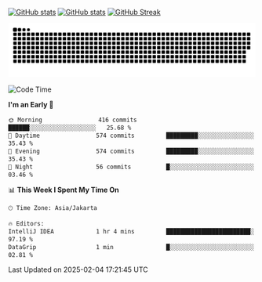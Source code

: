 [![GitHub stats](https://github-readme-stats.vercel.app/api?username=aurelioklv&card_width=500&show_icons=true&rank_icon=github&theme=solarized-dark#gh-dark-mode-only)](https://github.com/anuraghazra/github-readme-stats#gh-dark-mode-only)
[![GitHub stats](https://github-readme-stats.vercel.app/api?username=aurelioklv&card_width=500&show_icons=true&rank_icon=github&theme=buefy#gh-light-mode-only)](https://github.com/anuraghazra/github-readme-stats#gh-light-mode-only)
[![GitHub Streak](https://streak-stats.demolab.com/?user=aurelioklv&card_width=336&theme=solarized-dark)](https://git.io/streak-stats)

<picture>
  <source media="(prefers-color-scheme: dark)" srcset="https://raw.githubusercontent.com/aurelioklv/aurelioklv/snake-output/github-contribution-grid-snake-dark.svg">
  <source media="(prefers-color-scheme: light)" srcset="https://raw.githubusercontent.com/aurelioklv/aurelioklv/snake-output/github-contribution-grid-snake.svg">
  <img alt="github contribution grid snake animation" src="https://raw.githubusercontent.com/aurelioklv/aurelioklv/snake-output/github-contribution-grid-snake.svg">
</picture>

<!--START_SECTION:waka-->
![Code Time](http://img.shields.io/badge/Code%20Time-974%20hrs%2041%20mins-blue)

**I'm an Early 🐤** 

```text
🌞 Morning                416 commits         ██████░░░░░░░░░░░░░░░░░░░   25.68 % 
🌆 Daytime                574 commits         █████████░░░░░░░░░░░░░░░░   35.43 % 
🌃 Evening                574 commits         █████████░░░░░░░░░░░░░░░░   35.43 % 
🌙 Night                  56 commits          █░░░░░░░░░░░░░░░░░░░░░░░░   03.46 % 
```


📊 **This Week I Spent My Time On** 

```text
🕑︎ Time Zone: Asia/Jakarta

🔥 Editors: 
IntelliJ IDEA            1 hr 4 mins         ████████████████████████░   97.19 % 
DataGrip                 1 min               █░░░░░░░░░░░░░░░░░░░░░░░░   02.81 % 
```


 Last Updated on 2025-02-04 17:21:45 UTC
<!--END_SECTION:waka-->

